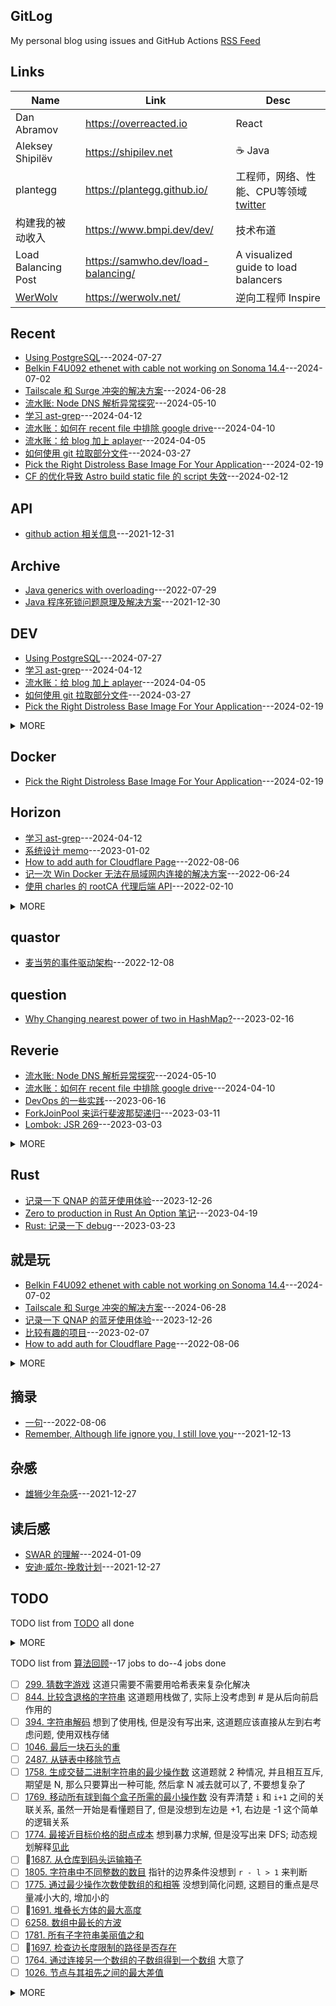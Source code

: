 ## GitLog

My personal blog using issues and GitHub Actions [RSS Feed](https://bxb100.github.io/rss.xml)

## Links

| Name                                  | Link                               | Desc                                                                  |
| ------------------------------------- | ---------------------------------- | --------------------------------------------------------------------- |
| Dan Abramov                           | https://overreacted.io             | React                                                                 |
| Aleksey Shipilëv                      | https://shipilev.net               | ☕ Java                                                               |
| plantegg                              | https://plantegg.github.io/        | 工程师，网络、性能、CPU等领域 [twitter](https://twitter.com/plantegg) |
| 构建我的被动收入                      | https://www.bmpi.dev/dev/          | 技术布道                                                              |
| Load Balancing Post                   | https://samwho.dev/load-balancing/ | A visualized guide to load balancers                                  |
| [WerWolv](https://github.com/WerWolv) | https://werwolv.net/               | 逆向工程师 Inspire                                                    |

## Recent

- [Using PostgreSQL](https://github.com/bxb100/bxb100.github.io/issues/57)---2024-07-27
- [Belkin F4U092 ethenet with cable not working on Sonoma 14.4](https://github.com/bxb100/bxb100.github.io/issues/56)---2024-07-02
- [Tailscale 和 Surge 冲突的解决方案](https://github.com/bxb100/bxb100.github.io/issues/55)---2024-06-28
- [流水账: Node DNS 解析异常探究](https://github.com/bxb100/bxb100.github.io/issues/53)---2024-05-10
- [学习 ast-grep](https://github.com/bxb100/bxb100.github.io/issues/52)---2024-04-12
- [流水账：如何在 recent file 中排除 google drive](https://github.com/bxb100/bxb100.github.io/issues/51)---2024-04-10
- [流水账：给 blog 加上 aplayer](https://github.com/bxb100/bxb100.github.io/issues/50)---2024-04-05
- [如何使用 git 拉取部分文件](https://github.com/bxb100/bxb100.github.io/issues/49)---2024-03-27
- [Pick the Right Distroless Base Image For Your Application](https://github.com/bxb100/bxb100.github.io/issues/46)---2024-02-19
- [CF 的优化导致 Astro build static file 的 script 失效](https://github.com/bxb100/bxb100.github.io/issues/45)---2024-02-12

## API

- [github action 相关信息](https://github.com/bxb100/bxb100.github.io/issues/7)---2021-12-31

## Archive

- [Java generics with overloading](https://github.com/bxb100/bxb100.github.io/issues/20)---2022-07-29
- [Java 程序死锁问题原理及解决方案](https://github.com/bxb100/bxb100.github.io/issues/6)---2021-12-30

## DEV

- [Using PostgreSQL](https://github.com/bxb100/bxb100.github.io/issues/57)---2024-07-27
- [学习 ast-grep](https://github.com/bxb100/bxb100.github.io/issues/52)---2024-04-12
- [流水账：给 blog 加上 aplayer](https://github.com/bxb100/bxb100.github.io/issues/50)---2024-04-05
- [如何使用 git 拉取部分文件](https://github.com/bxb100/bxb100.github.io/issues/49)---2024-03-27
- [Pick the Right Distroless Base Image For Your Application](https://github.com/bxb100/bxb100.github.io/issues/46)---2024-02-19
<details><summary>MORE</summary>

- [CF 的优化导致 Astro build static file 的 script 失效](https://github.com/bxb100/bxb100.github.io/issues/45)---2024-02-12
- [Zero to production in Rust An Option 笔记](https://github.com/bxb100/bxb100.github.io/issues/40)---2023-04-19
- [Rust: 记录一下 debug](https://github.com/bxb100/bxb100.github.io/issues/37)---2023-03-23
- [Benchmark 的一些记录](https://github.com/bxb100/bxb100.github.io/issues/32)---2023-01-25
- [ANTLR 速记](https://github.com/bxb100/bxb100.github.io/issues/31)---2023-01-17
- [Java Fluent API 设计速成](https://github.com/bxb100/bxb100.github.io/issues/30)---2023-01-14
- [麦当劳的事件驱动架构](https://github.com/bxb100/bxb100.github.io/issues/27)---2022-12-08
- [NIO 和 Reactor 理解(待补充)](https://github.com/bxb100/bxb100.github.io/issues/26)---2022-09-28
- [使用 MutationObserver 写法来获取页面元素](https://github.com/bxb100/bxb100.github.io/issues/24)---2022-09-23
- [How to add auth for Cloudflare Page](https://github.com/bxb100/bxb100.github.io/issues/21)---2022-08-06
- [Java generics with overloading](https://github.com/bxb100/bxb100.github.io/issues/20)---2022-07-29
- [Amazon SP API 获取 listing item 的正确方式](https://github.com/bxb100/bxb100.github.io/issues/19)---2022-07-20
- [Amazon SP program signature problem](https://github.com/bxb100/bxb100.github.io/issues/17)---2022-06-14
- [How to use FluentBit multiline](https://github.com/bxb100/bxb100.github.io/issues/15)---2022-04-17
- [实现 TDD 的一些方法](https://github.com/bxb100/bxb100.github.io/issues/14)---2022-04-06
</details>

## Docker

- [Pick the Right Distroless Base Image For Your Application](https://github.com/bxb100/bxb100.github.io/issues/46)---2024-02-19

## Horizon

- [学习 ast-grep](https://github.com/bxb100/bxb100.github.io/issues/52)---2024-04-12
- [系统设计 memo](https://github.com/bxb100/bxb100.github.io/issues/29)---2023-01-02
- [How to add auth for Cloudflare Page](https://github.com/bxb100/bxb100.github.io/issues/21)---2022-08-06
- [记一次 Win Docker 无法在局域网内连接的解决方案](https://github.com/bxb100/bxb100.github.io/issues/18)---2022-06-24
- [使用 charles 的 rootCA 代理后端 API](https://github.com/bxb100/bxb100.github.io/issues/10)---2022-02-10
<details><summary>MORE</summary>

- [QNAP 技巧分享](https://github.com/bxb100/bxb100.github.io/issues/9)---2022-01-20
- [Dropover 自定义操作的一些 Tips](https://github.com/bxb100/bxb100.github.io/issues/8)---2022-01-18
</details>

## quastor

- [麦当劳的事件驱动架构](https://github.com/bxb100/bxb100.github.io/issues/27)---2022-12-08

## question

- [Why Changing nearest power of two in HashMap?](https://github.com/bxb100/bxb100.github.io/issues/34)---2023-02-16

## Reverie

- [流水账: Node DNS 解析异常探究](https://github.com/bxb100/bxb100.github.io/issues/53)---2024-05-10
- [流水账：如何在 recent file 中排除 google drive](https://github.com/bxb100/bxb100.github.io/issues/51)---2024-04-10
- [DevOps 的一些实践](https://github.com/bxb100/bxb100.github.io/issues/41)---2023-06-16
- [ForkJoinPool 来运行斐波那契递归](https://github.com/bxb100/bxb100.github.io/issues/36)---2023-03-11
- [Lombok: JSR 269](https://github.com/bxb100/bxb100.github.io/issues/35)---2023-03-03
<details><summary>MORE</summary>

- [OAuth 2.0 客户端认证的几种方式](https://github.com/bxb100/bxb100.github.io/issues/23)---2022-08-31
- [使用 N_m3u8DL-CLI 简化下载 m3u8 流程](https://github.com/bxb100/bxb100.github.io/issues/13)---2022-04-04
</details>

## Rust

- [记录一下 QNAP 的蓝牙使用体验](https://github.com/bxb100/bxb100.github.io/issues/42)---2023-12-26
- [Zero to production in Rust An Option 笔记](https://github.com/bxb100/bxb100.github.io/issues/40)---2023-04-19
- [Rust: 记录一下 debug](https://github.com/bxb100/bxb100.github.io/issues/37)---2023-03-23

## 就是玩

- [Belkin F4U092 ethenet with cable not working on Sonoma 14.4](https://github.com/bxb100/bxb100.github.io/issues/56)---2024-07-02
- [Tailscale 和 Surge 冲突的解决方案](https://github.com/bxb100/bxb100.github.io/issues/55)---2024-06-28
- [记录一下 QNAP 的蓝牙使用体验](https://github.com/bxb100/bxb100.github.io/issues/42)---2023-12-26
- [比较有趣的项目](https://github.com/bxb100/bxb100.github.io/issues/33)---2023-02-07
- [How to add auth for Cloudflare Page](https://github.com/bxb100/bxb100.github.io/issues/21)---2022-08-06
<details><summary>MORE</summary>

- [记一次 Win Docker 无法在局域网内连接的解决方案](https://github.com/bxb100/bxb100.github.io/issues/18)---2022-06-24
- [Synergy 连接卡顿](https://github.com/bxb100/bxb100.github.io/issues/16)---2022-06-10
- [QNAP 技巧分享](https://github.com/bxb100/bxb100.github.io/issues/9)---2022-01-20
</details>

## 摘录

- [一句](https://github.com/bxb100/bxb100.github.io/issues/22)---2022-08-06
- [Remember, Although life ignore you, I still love you](https://github.com/bxb100/bxb100.github.io/issues/3)---2021-12-13

## 杂感

- [雄狮少年杂感](https://github.com/bxb100/bxb100.github.io/issues/5)---2021-12-27

## 读后感

- [SWAR 的理解](https://github.com/bxb100/bxb100.github.io/issues/43)---2024-01-09
- [安迪·威尔-挽救计划](https://github.com/bxb100/bxb100.github.io/issues/4)---2021-12-27

## TODO

TODO list from [TODO](https://github.com/bxb100/bxb100.github.io/issues/38) all done

<details><summary>MORE</summary>

- [x] 完成 PDF 文本的解析, 参考
</details>

TODO list from [算法回顾](https://github.com/bxb100/bxb100.github.io/issues/28)--17 jobs to do--4 jobs done

- [ ] [299. 猜数字游戏](https://leetcode.cn/problems/bulls-and-cows/description/) 这道只需要不需要用哈希表来复杂化解决
- [ ] [844. 比较含退格的字符串](https://leetcode.cn/problems/backspace-string-compare/) 这道题用栈做了, 实际上没考虑到 # 是从后向前启作用的
- [ ] [394. 字符串解码](https://leetcode.cn/problems/decode-string/description/) 想到了使用栈, 但是没有写出来, 这道题应该直接从左到右考虑问题, 使用双栈存储
- [ ] [1046. 最后一块石头的重](https://leetcode.cn/problems/last-stone-weight/description)
- [ ] [2487. 从链表中移除节点](https://leetcode.cn/problems/remove-nodes-from-linked-list/)
- [ ] [1758. 生成交替二进制字符串的最少操作数](https://leetcode.cn/problems/minimum-changes-to-make-alternating-binary-string/description/) 这道题就 2 种情况, 并且相互互斥, 期望是 N, 那么只要算出一种可能, 然后拿 N 减去就可以了, 不要想复杂了
- [ ] [1769. 移动所有球到每个盒子所需的最小操作数](https://leetcode.cn/problems/minimum-number-of-operations-to-move-all-balls-to-each-box/description/) 没有弄清楚 `i` 和 `i+1` 之间的关联关系, 虽然一开始是看懂题目了, 但是没想到左边是 +1, 右边是 -1 这个简单的逻辑关系
- [ ] [1774. 最接近目标价格的甜点成本](https://leetcode.cn/problems/closest-dessert-cost/description/) 想到暴力求解, 但是没写出来 DFS; 动态规划解释[见此](./doc/Q1774解释.md)
- [ ] 🧩[1687. 从仓库到码头运输箱子](https://leetcode.cn/problems/delivering-boxes-from-storage-to-ports/description/)
- [ ] [1805. 字符串中不同整数的数目](https://leetcode.cn/problems/number-of-different-integers-in-a-string/description/) 指针的边界条件没想到 `r - l > 1` 来判断
- [ ] [1775. 通过最少操作次数使数组的和相等](https://leetcode.cn/problems/equal-sum-arrays-with-minimum-number-of-operations/description/) 没想到简化问题, 这题目的重点是尽量减小大的, 增加小的
- [ ] 🧩[1691. 堆叠长方体的最大高度](https://leetcode.cn/problems/maximum-height-by-stacking-cuboids/description/?orderBy=most_votes)
- [ ] [6258. 数组中最长的方波](https://leetcode.cn/problems/longest-square-streak-in-an-array/description/)
- [ ] [1781. 所有子字符串美丽值之和](https://leetcode.cn/problems/sum-of-beauty-of-all-substrings/description/?orderBy=most_votes)
- [ ] 🧩[1697. 检查边长度限制的路径是否存在](https://leetcode.cn/problems/checking-existence-of-edge-length-limited-paths/description/)
- [ ] [1764. 通过连接另一个数组的子数组得到一个数组](https://leetcode.cn/problems/form-array-by-concatenating-subarrays-of-another-array/description/) 大意了
- [ ] [1026. 节点与其祖先之间的最大差值](https://leetcode.cn/problems/maximum-difference-between-node-and-ancestor/description/)
<details><summary>MORE</summary>

- [x] [1796. 字符串中第二大的数字](https://leetcode.cn/problems/second-largest-digit-in-a-string/description/) 第二大, 不是第二个最大的
- [x] [1832. 判断句子是否为全字母句](https://leetcode.cn/problems/check-if-the-sentence-is-pangram/description/)
- [x] [1945. 字符串转化后的各位数字之和](https://leetcode.cn/problems/sum-of-digits-of-string-after-convert/) 重复做
- [x] [1785. 构成特定和需要添加的最少元素](https://leetcode.cn/problems/minimum-elements-to-add-to-form-a-given-sum/description/)
</details>
